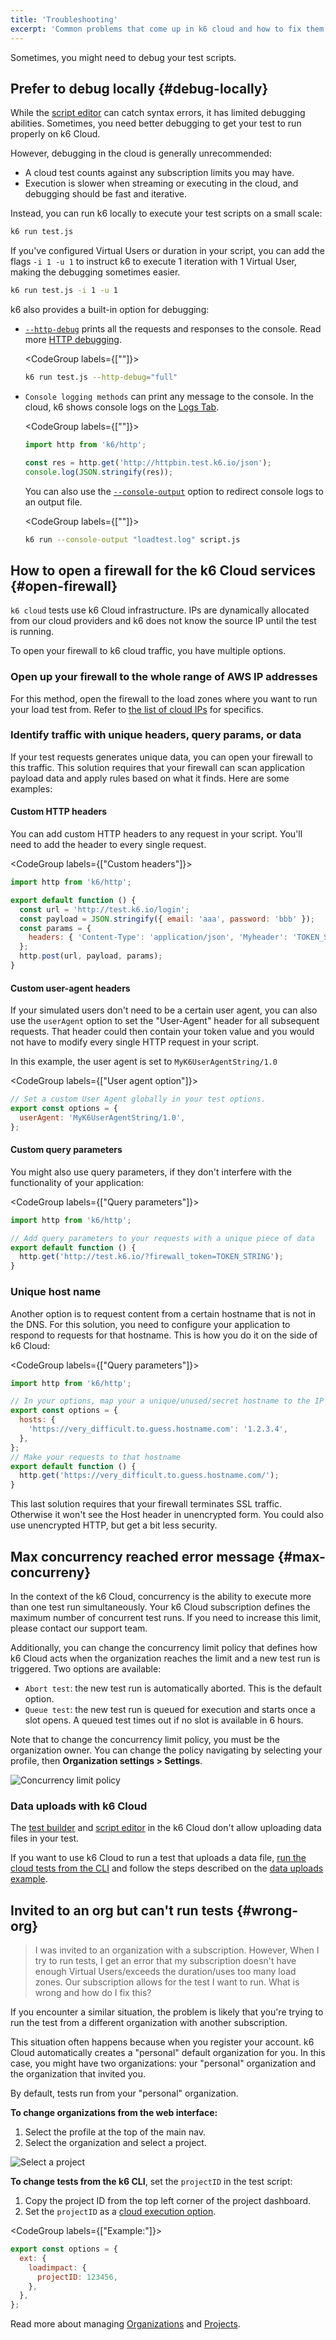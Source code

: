 ```yaml
---
title: 'Troubleshooting'
excerpt: 'Common problems that come up in k6 cloud and how to fix them'
---
```


Sometimes, you might need to debug your test scripts.

## Prefer to debug locally {#debug-locally}

While the [script editor](/cloud/creating-and-running-a-test/script-editor) can catch syntax errors, it has limited debugging abilities.
Sometimes, you need better debugging to get your test to run properly on k6 Cloud.

However, debugging in the cloud is generally unrecommended:
* A cloud test counts against any subscription limits you may have.
* Execution is slower when streaming or executing in the cloud, and debugging should be fast and iterative.

Instead, you can run k6 locally to execute your test scripts on a small scale:

```sh
k6 run test.js
```


If you've configured Virtual Users or duration in your script, you can add the flags `-i 1 -u 1` to instruct k6 to execute 1 iteration with 1 Virtual User,
making the debugging sometimes easier.

```sh
k6 run test.js -i 1 -u 1
```

k6 also provides a built-in option for debugging:

- [`--http-debug`](/using-k6/k6-options/reference#http-debug) prints all the requests and responses to the console. Read more [HTTP debugging](/using-k6/http-debugging).

  <CodeGroup labels={[""]}>

  ```bash
  k6 run test.js --http-debug="full"
  ```

  </CodeGroup>

- `Console logging methods` can print any message to the console. In the cloud, k6 shows console logs on the [Logs Tab](/cloud/analyzing-results/logs).

  <CodeGroup labels={[""]}>

  ```javascript
  import http from 'k6/http';

  const res = http.get('http://httpbin.test.k6.io/json');
  console.log(JSON.stringify(res));
  ```

  </CodeGroup>

  You can also use the [`--console-output`](/using-k6/k6-options/reference#console-output) option to redirect console logs to an output file.

    <CodeGroup labels={[""]}>

  ```bash
  k6 run --console-output "loadtest.log" script.js
  ```

  </CodeGroup>

## How to open a firewall for the k6 Cloud services {#open-firewall}

`k6 cloud` tests use k6 Cloud infrastructure.
IPs are dynamically allocated from our cloud providers and k6 does not know the source IP until the test is running.

To open your firewall to k6 cloud traffic, you have multiple options.

### Open up your firewall to the whole range of AWS IP addresses

For this method, open the firewall to the load zones where you want to run your load test from.
Refer to [the list of cloud IPs](/cloud/cloud-reference/ips) for specifics.

### Identify traffic with unique headers, query params, or data

If your test requests generates unique data, you can open your firewall to this traffic.
This solution requires that your firewall can scan application payload data and apply rules based on what it finds.
Here are some examples:

#### Custom HTTP headers

You can add custom HTTP headers to any request in your script. You'll need to add the header to every single request.

<CodeGroup labels={["Custom headers"]}>

```javascript
import http from 'k6/http';

export default function () {
  const url = 'http://test.k6.io/login';
  const payload = JSON.stringify({ email: 'aaa', password: 'bbb' });
  const params = {
    headers: { 'Content-Type': 'application/json', 'Myheader': 'TOKEN_STRING' },
  };
  http.post(url, payload, params);
}
```

</CodeGroup>

#### Custom user-agent headers

If your simulated users don't need to be a certain user agent,
you can also use the `userAgent` option to set the "User-Agent" header for all subsequent requests.
That header could then contain your token value and you would not have to modify every single HTTP request in your script.

In this example, the user agent is set to `MyK6UserAgentString/1.0`

<CodeGroup labels={["User agent option"]}>

```javascript
// Set a custom User Agent globally in your test options.
export const options = {
  userAgent: 'MyK6UserAgentString/1.0',
};
```

</CodeGroup>

#### Custom query parameters

You might also use query parameters, if they don't interfere with the functionality of your application:

<CodeGroup labels={["Query parameters"]}>

```javascript
import http from 'k6/http';

// Add query parameters to your requests with a unique piece of data
export default function () {
  http.get('http://test.k6.io/?firewall_token=TOKEN_STRING');
}
```

</CodeGroup>

### Unique host name

Another option is to request content from a certain hostname that is not in the DNS.
For this solution, you need to configure your application to respond to requests for that hostname.
This is how you do it on the side of k6 Cloud:

<CodeGroup labels={["Query parameters"]}>

```javascript
import http from 'k6/http';

// In your options, map your a unique/unused/secret hostname to the IP of the server.
export const options = {
  hosts: {
    'https://very_difficult.to.guess.hostname.com': '1.2.3.4',
  },
};
// Make your requests to that hostname
export default function () {
  http.get('https://very_difficult.to.guess.hostname.com/');
}
```

</CodeGroup>

This last solution requires that your firewall terminates SSL traffic.
Otherwise it won't see the Host header in unencrypted form.
You could also use unencrypted HTTP, but get a bit less security.

## Max concurrency reached error message {#max-concurreny}

In the context of the k6 Cloud, concurrency is the ability to execute more than one test run simultaneously.
Your k6 Cloud subscription defines the maximum number of concurrent test runs.
If you need to increase this limit, please contact our support team.

Additionally, you can change the concurrency limit policy that defines how k6 Cloud acts when the organization reaches the limit and a new test run is triggered.
Two options are available:

- `Abort test`: the new test run is automatically aborted. This is the default option.
- `Queue test`: the new test run is queued for execution and starts once a slot opens.
  A queued test times out if no slot is available in 6 hours.

Note that to change the concurrency limit policy, you must be the organization owner.
You can change the policy navigating by selecting your profile, then  **Organization settings > Settings**.

![Concurrency limit policy](./images/Troubleshooting/k6-concurrency-limit-policy.png)

### Data uploads with k6 Cloud

The [test builder](/test-authoring/test-builder) and [script editor](/cloud/creating-and-running-a-test/script-editor) in the k6 Cloud don't allow uploading data files in your test.

If you want to use k6 Cloud to run a test that uploads a data file, [run the cloud tests from the CLI](/cloud/creating-and-running-a-test/cloud-tests-from-the-cli) and follow the steps described on the [data uploads example](/examples/data-uploads).

## Invited to an org but can't run tests {#wrong-org}

> I was invited to an organization with a subscription. However, When I try to run tests, I get an error that my subscription doesn't have enough Virtual Users/exceeds the duration/uses too many load zones. Our subscription allows for the test I want to run. What is wrong and how do I fix this?

If you encounter a similar situation, the problem is likely that you're trying to run the test from a different organization with another subscription.

This situation often happens because when you register your account.
k6 Cloud automatically creates a "personal" default organization for you.
In this case, you might have two organizations: your "personal" organization and the organization that invited you.

By default, tests run from your "personal" organization.

**To change organizations from the web interface:**
1. Select the profile at the top of the main nav.
1. Select the organization and select a project.

![Select a project](images/Troubleshooting/k6-project-dashboard.png)

**To change tests from the k6 CLI**, set the `projectID` in the test script:
1. Copy the project ID from the top left corner of the project dashboard.
1. Set the `projectID` as a [cloud execution option](/cloud/creating-and-running-a-test/cloud-tests-from-the-cli#cloud-execution-options).

<CodeGroup labels={["Example:"]}>

```javascript
export const options = {
  ext: {
    loadimpact: {
      projectID: 123456,
    },
  },
};
```

</CodeGroup>

Read more about managing [Organizations](/cloud/project-and-team-management/organizations) and [Projects](/cloud/project-and-team-management/projects).
